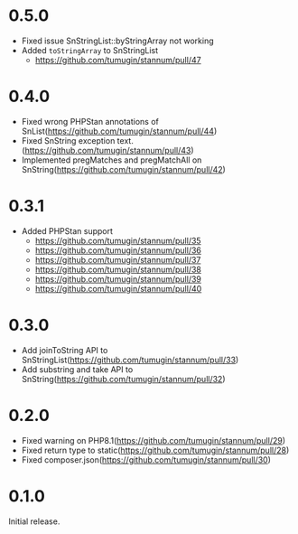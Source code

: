 # 0.5.0
- Fixed issue SnStringList::byStringArray not working
- Added `toStringArray` to SnStringList
  - https://github.com/tumugin/stannum/pull/47

# 0.4.0
- Fixed wrong PHPStan annotations of SnList(https://github.com/tumugin/stannum/pull/44)
- Fixed SnString exception text.(https://github.com/tumugin/stannum/pull/43)
- Implemented pregMatches and pregMatchAll on SnString(https://github.com/tumugin/stannum/pull/42)

# 0.3.1
- Added PHPStan support
  - https://github.com/tumugin/stannum/pull/35
  - https://github.com/tumugin/stannum/pull/36
  - https://github.com/tumugin/stannum/pull/37
  - https://github.com/tumugin/stannum/pull/38
  - https://github.com/tumugin/stannum/pull/39
  - https://github.com/tumugin/stannum/pull/40

# 0.3.0
- Add joinToString API to SnStringList(https://github.com/tumugin/stannum/pull/33)
- Add substring and take API to SnString(https://github.com/tumugin/stannum/pull/32)

# 0.2.0
- Fixed warning on PHP8.1(https://github.com/tumugin/stannum/pull/29)
- Fixed return type to static(https://github.com/tumugin/stannum/pull/28)
- Fixed composer.json(https://github.com/tumugin/stannum/pull/30)

# 0.1.0
Initial release.
